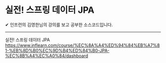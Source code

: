 # 실전! 스프링 데이터 JPA


✔ 인프런의 김영한님의 강의를 보고 공부한 소스코드입니다.

---

실전! 스프링 데이터 JPA
https://www.inflearn.com/course/%EC%8A%A4%ED%94%84%EB%A7%81-%EB%8D%B0%EC%9D%B4%ED%84%B0-JPA-%EC%8B%A4%EC%A0%84/dashboard
